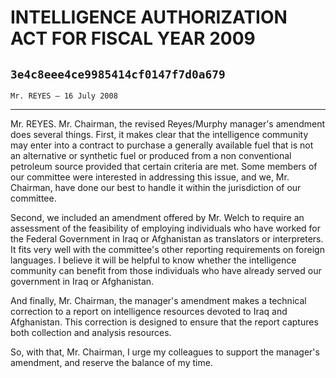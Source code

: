 # INTELLIGENCE AUTHORIZATION ACT FOR FISCAL YEAR 2009
## `3e4c8eee4ce9985414cf0147f7d0a679`
`Mr. REYES — 16 July 2008`

---


Mr. REYES. Mr. Chairman, the revised Reyes/Murphy manager's amendment 
does several things. First, it makes clear that the intelligence 
community may enter into a contract to purchase a generally available 
fuel that is not an alternative or synthetic fuel or produced from a 
non conventional petroleum source provided that certain criteria are 
met. Some members of our committee were interested in addressing this 
issue, and we, Mr. Chairman, have done our best to handle it within the 
jurisdiction of our committee.

Second, we included an amendment offered by Mr. Welch to require an 
assessment of the feasibility of employing individuals who have worked 
for the Federal Government in Iraq or Afghanistan as translators or 
interpreters. It fits very well with the committee's other reporting 
requirements on foreign languages. I believe it will be helpful to know 
whether the intelligence community can benefit from those individuals 
who have already served our government in Iraq or Afghanistan.

And finally, Mr. Chairman, the manager's amendment makes a technical 
correction to a report on intelligence resources devoted to Iraq and 
Afghanistan. This correction is designed to ensure that the report 
captures both collection and analysis resources.

So, with that, Mr. Chairman, I urge my colleagues to support the 
manager's amendment, and reserve the balance of my time.

